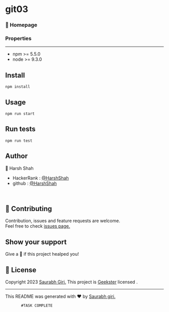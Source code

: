 # git03
 ### :house_with_garden: Homepage
 
 ### Properties
 ---
 * npm >= 5.5.0
 * node >= 9.3.0

 
 ## Install
 
 ```
 npm install
 ```
 ## Usage
 
 ```
 npm run start
 ```
 ## Run tests
 
 ```
 npm run test
 ```
 ## Author
 
 :bust_in_silhouette: Harsh Shah
 * HackerRank : [@HarshShah](https://www.hackerrank.com/Harsh_shah28)
 * github : [@HarshShah](https://github.com/SaurabhGiri16/git03/blob/main/README.md "github")
 <br>
 
 ## :handshake: Contributing
 
 Contribution, issues and feature requests are welcome.
 <br>
 Feel free to check [issues page.](https://www.geekster.in/)
 <br> 
 
 ## Show your support

Give a :star2: if this project healped you!

## :memo: License

Copyright 2023 [Saurabh Giri.](https://www.linkedin.com/in/saurabh-giri-982a16229)
This project is [Geekster](https://www.geekster.in/) licensed .

___
This README was generated with :heart: by [Saurabh giri.](https://instagram.com/_saurabhg_16_?igshid=ZDdkNTZiNTM=)




           #TASK COMPLETE
